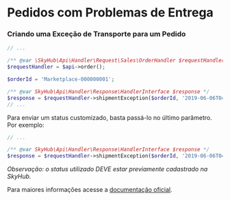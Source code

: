 # Pedidos com Problemas de Entrega

### Criando uma Exceção de Transporte para um Pedido

```php
// ...

/** @var \SkyHub\Api\Handler\Request\Sales\OrderHandler $requestHandler */
$requestHandler = $api->order();

$orderId = 'Marketplace-000000001';

/** @var SkyHub\Api\Handler\Response\HandlerInterface $response */
$response = $requestHandler->shipmentException($orderId, '2019-06-06T04:13:00-03:00', 'Problems in transportation.');
// ...
```

Para enviar um status customizado, basta passá-lo no último parâmetro. Por exemplo:
```php
// ...

/** @var SkyHub\Api\Handler\Response\HandlerInterface $response */
$response = $requestHandler->shipmentException($orderId, '2019-06-06T04:13:00-03:00', 'Problems in transportation.', 'shipment_exception_custom');
```

*Observação: o status utilizado DEVE estar previamente cadastrado na SkyHub.*

Para maiores informações acesse a [documentação oficial](https://skyhub.gelato.io/docs/versions/1.1/resources/orders/endpoints/excecao-de-transporte).
